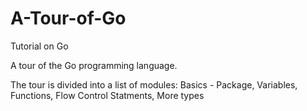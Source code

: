 # A-Tour-of-Go
Tutorial on Go

A tour of the Go programming language.

The tour is divided into a list of modules: 
Basics - Package, Variables, Functions, Flow Control Statments, More types 
